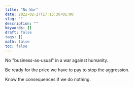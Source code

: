 ```yaml
---
title: "No War"
date: 2022-02-27T17:15:30+01:00
slug: ""
description: ""
keywords: []
draft: false
tags: []
math: false
toc: false
---
```


No "business-as-usual" in a war against humanity.

Be ready for the price we have to pay to stop the aggression.

Know the consequences if we do nothing.